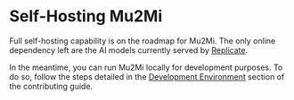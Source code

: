 # Self-Hosting Mu2Mi

Full self-hosting capability is on the roadmap for Mu2Mi. The only online
dependency left are the AI models currently served by
[Replicate](https://replicate.com).

In the meantime, you can run Mu2Mi locally for development purposes. To do so,
follow the steps detailed in the
[Development Environment](CONTRIBUTING.md#development-environment) section of
the contributing guide.
